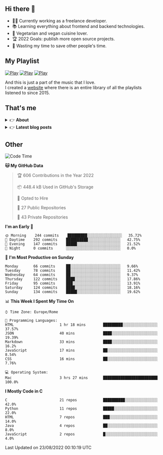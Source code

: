 <h2>Hi there 👋</h2>

- 👨‍💻 Currently working as a freelance developer.
- :books: Learning everything about frontend and backend technologies.
- 🌱 Vegetarian and vegan cuisine lover.
- :trophy: 2022 Goals: publish more open source projects.
- :dart: Wasting my time to save other people's time.

## My Playlist
[![Play](https://user-images.githubusercontent.com/22590804/173320312-c6ff4952-2d80-4da0-bc86-1a49d009b4a7.jpg)](https://music.apple.com/it/playlist/juice/pl.u-mJy83A8tGBvZWA)
[![Play](https://user-images.githubusercontent.com/22590804/173320788-49695c90-a4c3-48b3-8ac5-f6f4b944955f.jpg)](https://music.apple.com/it/playlist/gym/pl.u-38oWWgbT3gryK0)
[![Play](https://user-images.githubusercontent.com/22590804/173321081-fd673357-e189-4e1d-bf6a-fc8048872de2.jpg)](https://music.apple.com/it/playlist/relax/pl.u-9N9LLp3u27KNLk)

And this is just a part of the music that I love.  
I created a [website](http://simonemargiomusic.im) where there is an entire library of all the playlists listened to since 2015.

## That's me
<!-- markdownlint-disable MD033 -->
<details>
    <summary>&#128073 <b>About</b></summary><br/>

<!-- BLOG-POST-LIST:START -->
- :books: [Books](https://simonemargio.im/me/books/)
- 🎧 [Music](https://simonemargio.im/me/music/)
- 🏃‍♂️ [Sport](https://simonemargio.im/me/sport/)
- 🎬 [Show](https://simonemargio.im/me/show/)
- 🎮 [Game](https://simonemargio.im/me/game/)
- 💰 [Expenses](https://simonemargio.im/me/expenses/)
<!-- BLOG-POST-LIST:END -->
</details>

<details>
    <summary>&#128073 <b>Latest blog posts</b></summary><br/>

<!-- BLOG-POST-LIST:START -->
- [Apple Music](https://simonemargio.im/blog/applemusic/)
- [iCloud Keychain](https://simonemargio.im/blog/icloudkeychain/)
- [Digital legacy](https://simonemargio.im/blog/digitallegacy/)
- [Usability](https://simonemargio.im/blog/usability/)
- [Bitwarden](https://simonemargio.im/blog/bitwarden/)
- [About EXIF metadata](https://simonemargio.im/blog/aboutexifmetadata/)
- [Stop using whatsapp](https://simonemargio.im/blog/stopusingwhatsapp/)
- [Password Managers](https://simonemargio.im/blog/managepasswords/)
- [Always backup](https://simonemargio.im/blog/backup/)
- [Fix Apple Watch battery life](https://simonemargio.im/blog/fixapplewatch/)
- [Summer reading](https://simonemargio.im/blog/summer-reading/)
<!-- BLOG-POST-LIST:END -->
</details>





## Other

<!--START_SECTION:waka-->
![Code Time](http://img.shields.io/badge/Code%20Time-234%20hrs%2030%20mins-blue)

**🐱 My GitHub Data** 

> 🏆 606 Contributions in the Year 2022
 > 
> 📦 448.4 kB Used in GitHub's Storage 
 > 
> 💼 Opted to Hire
 > 
> 📜 27 Public Repositories 
 > 
> 🔑 43 Private Repositories  
 > 
**I'm an Early 🐤** 

```text
🌞 Morning    244 commits    █████████░░░░░░░░░░░░░░░░   35.72% 
🌆 Daytime    292 commits    ██████████░░░░░░░░░░░░░░░   42.75% 
🌃 Evening    147 commits    █████░░░░░░░░░░░░░░░░░░░░   21.52% 
🌙 Night      0 commits      ░░░░░░░░░░░░░░░░░░░░░░░░░   0.0%

```
📅 **I'm Most Productive on Sunday** 

```text
Monday       66 commits     ██░░░░░░░░░░░░░░░░░░░░░░░   9.66% 
Tuesday      78 commits     ██░░░░░░░░░░░░░░░░░░░░░░░   11.42% 
Wednesday    64 commits     ██░░░░░░░░░░░░░░░░░░░░░░░   9.37% 
Thursday     122 commits    ████░░░░░░░░░░░░░░░░░░░░░   17.86% 
Friday       95 commits     ███░░░░░░░░░░░░░░░░░░░░░░   13.91% 
Saturday     124 commits    ████░░░░░░░░░░░░░░░░░░░░░   18.16% 
Sunday       134 commits    █████░░░░░░░░░░░░░░░░░░░░   19.62%

```


📊 **This Week I Spent My Time On** 

```text
⌚︎ Time Zone: Europe/Rome

💬 Programming Languages: 
HTML                     1 hr 18 mins        █████████░░░░░░░░░░░░░░░░   37.57% 
JSON                     40 mins             ████░░░░░░░░░░░░░░░░░░░░░   19.39% 
Markdown                 33 mins             ████░░░░░░░░░░░░░░░░░░░░░   16.2% 
JavaScript               17 mins             ██░░░░░░░░░░░░░░░░░░░░░░░   8.54% 
CSS                      16 mins             ██░░░░░░░░░░░░░░░░░░░░░░░   7.76%

💻 Operating System: 
Mac                      3 hrs 27 mins       █████████████████████████   100.0%

```

**I Mostly Code in C** 

```text
C                        21 repos            ██████████░░░░░░░░░░░░░░░   42.0% 
Python                   11 repos            █████░░░░░░░░░░░░░░░░░░░░   22.0% 
HTML                     7 repos             ███░░░░░░░░░░░░░░░░░░░░░░   14.0% 
Java                     4 repos             ██░░░░░░░░░░░░░░░░░░░░░░░   8.0% 
JavaScript               2 repos             █░░░░░░░░░░░░░░░░░░░░░░░░   4.0%

```



 Last Updated on 23/08/2022 00:10:19 UTC
<!--END_SECTION:waka-->



